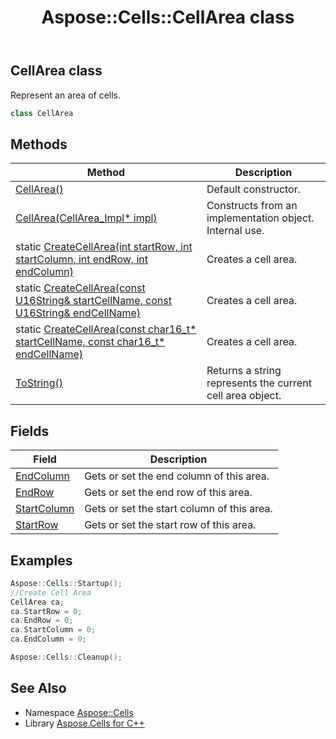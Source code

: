 ﻿---
title: Aspose::Cells::CellArea class
linktitle: CellArea
second_title: Aspose.Cells for C++ API Reference
description: 'Aspose::Cells::CellArea class. Represent an area of cells in C++.'
type: docs
weight: 1500
url: /cpp/aspose.cells/cellarea/
---
## CellArea class


Represent an area of cells.

```cpp
class CellArea
```

## Methods

| Method | Description |
| --- | --- |
| [CellArea()](./cellarea/) | Default constructor. |
| [CellArea(CellArea_Impl* impl)](./cellarea/) | Constructs from an implementation object. Internal use. |
| static [CreateCellArea(int startRow, int startColumn, int endRow, int endColumn)](./createcellarea/) | Creates a cell area. |
| static [CreateCellArea(const U16String\& startCellName, const U16String\& endCellName)](./createcellarea/) | Creates a cell area. |
| static [CreateCellArea(const char16_t* startCellName, const char16_t* endCellName)](./createcellarea/) | Creates a cell area. |
| [ToString()](./tostring/) | Returns a string represents the current cell area object. |
## Fields

| Field | Description |
| --- | --- |
| [EndColumn](./endcolumn/) | Gets or set the end column of this area. |
| [EndRow](./endrow/) | Gets or set the end row of this area. |
| [StartColumn](./startcolumn/) | Gets or set the start column of this area. |
| [StartRow](./startrow/) | Gets or set the start row of this area. |

## Examples


```cpp
Aspose::Cells::Startup();
//Create Cell Area
CellArea ca;
ca.StartRow = 0;
ca.EndRow = 0;
ca.StartColumn = 0;
ca.EndColumn = 0;

Aspose::Cells::Cleanup();
```

## See Also

* Namespace [Aspose::Cells](../)
* Library [Aspose.Cells for C++](../../)
